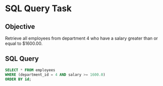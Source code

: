 # SQL Query Task

## Objective
Retrieve all employees from department 4 who have a salary greater than or equal to $1600.00.

## SQL Query

```sql
SELECT * FROM employees
WHERE (department_id = 4 AND salary >= 1600.0)
ORDER BY id;

